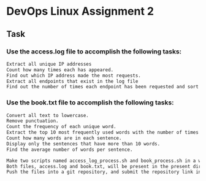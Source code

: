 # DevOps Linux Assignment 2

## Task

### Use the access.log file to accomplish the following tasks:
```bash
Extract all unique IP addresses 
Count how many times each has appeared.
Find out which IP address made the most requests.
Extract all endpoints that exist in the log file
Find out the number of times each endpoint has been requested and sort it in ascending order
```

### Use the book.txt file to accomplish the following tasks:
```bash
Convert all text to lowercase.
Remove punctuation.
Count the frequency of each unique word.
Extract the top 10 most frequently used words with the number of times they have appeared.
Count how many words are in each sentence.
Display only the sentences that have more than 10 words.
Find the average number of words per sentence.
```

```bash
Make two scripts named access_log_process.sh and book_process.sh in a way so that when these files are executed, they display the tasks mentioned above in the terminal as output. 
Both files, access.log and book.txt, will be present in the present directory, from which the files will be executed.
Push the files into a git repository, and submit the repository link in the classroom.
```